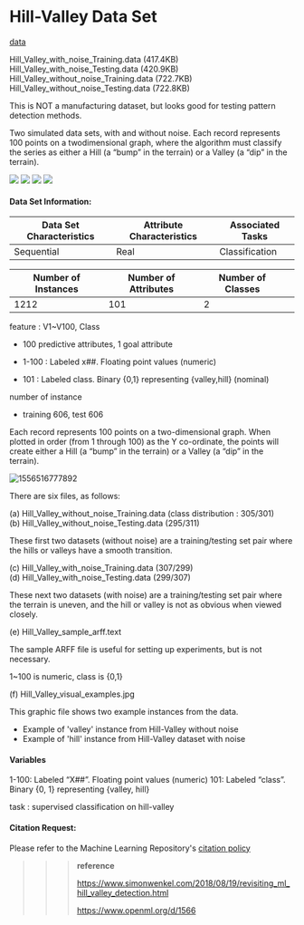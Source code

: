 # Hill-Valley Data Set

[data](https://archive.ics.uci.edu/ml/datasets/Hill-Valley)    

Hill_Valley_with_noise_Training.data (417.4KB)
Hill_Valley_with_noise_Testing.data (420.9KB)
Hill_Valley_without_noise_Training.data (722.7KB)
Hill_Valley_without_noise_Testing.data (722.8KB)

This is NOT a manufacturing dataset, but looks good for testing pattern detection methods.

Two simulated data sets, with and without noise. Each record represents 100 points on a twodimensional graph, where the algorithm must classify the series as either a Hill (a “bump” in the terrain) or a Valley (a “dip” in the terrain).

![](https://img.shields.io/badge/sector-etc-black.svg) ![](https://img.shields.io/badge/labeled-yes-blue.svg) ![](<https://img.shields.io/badge/simulation-no-red.svg>) ![](https://img.shields.io/badge/time--series-no-red.svg)

#### Data Set Information:

| Data Set Characteristics | Attribute Characteristics | Associated Tasks |
| ------------------------ | ------------------------- | ---------------- |
| Sequential               | Real                      | Classification   |

| Number of Instances | Number of Attributes | Number of Classes |      |
| ------------------- | -------------------- | ----------------- | ---- |
| 1212                | 101                  | 2                 |      |

feature : V1~V100, Class

- 100 predictive attributes, 1 goal attribute

- 1-100 : Labeled x##. Floating point values (numeric)
- 101 : Labeled class. Binary {0,1} representing {valley,hill} (nominal)

number of instance

- training 606, test 606

Each record represents 100 points on a two-dimensional graph. When plotted in order (from 1 through 100) as the Y co-ordinate, the points will create either a Hill (a “bump” in the terrain) or a Valley (a “dip” in the terrain). 

![1556516777892](https://github.com/makinarocks/awesome-industrial-machine-datasets/blob/minkyu/data-explanation/Hill-Valley/img/Hill_Valley_visual_examples.jpg)

There are six files, as follows: 

(a) Hill_Valley_without_noise_Training.data (class distribution : 305/301)  
(b) Hill_Valley_without_noise_Testing.data (295/311)

These first two datasets (without noise) are a training/testing set pair where the hills or valleys have a smooth transition. 

(c) Hill_Valley_with_noise_Training.data (307/299)  
(d) Hill_Valley_with_noise_Testing.data (299/307)

These next two datasets (with noise) are a training/testing set pair where the terrain is uneven, and the hill or valley is not as obvious when viewed closely. 

(e) Hill_Valley_sample_arff.text 

The sample ARFF file is useful for setting up experiments, but is not necessary.

1~100 is numeric, class is {0,1}

(f) Hill_Valley_visual_examples.jpg 

This graphic file shows two example instances from the data. 

- Example of 'valley' instance from Hill-Valley without noise
- Example of 'hill' instance from Hill-Valley dataset with noise

#### Variables

1-100: Labeled “X##”. Floating point values (numeric) 
101: Labeled “class”. Binary {0, 1} representing {valley, hill} 

task : supervised classification on hill-valley

#### Citation Request:

Please refer to the Machine Learning Repository's [citation policy](https://archive.ics.uci.edu/ml/citation_policy.html)

>>>**reference**
>>>
>>>https://www.simonwenkel.com/2018/08/19/revisiting_ml_hill_valley_detection.html
>>>
>>>https://www.openml.org/d/1566